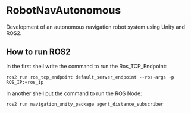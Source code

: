 # RobotNavAutonomous
Development of an autonomous navigation robot system using Unity and ROS2. 
## How to run ROS2 
In the first shell write the command to run the Ros_TCP_Endpoint:
```
ros2 run ros_tcp_endpoint default_server_endpoint --ros-args -p ROS_IP:=ros_ip
```
In another shell put the command to run the ROS Node:
```
ros2 run navigation_unity_package agent_distance_subscriber
```
